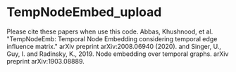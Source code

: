 # TempNodeEmbed_upload
 
Please cite these papers when use this code. 
Abbas, Khushnood, et al. "TempNodeEmb: Temporal Node Embedding considering temporal edge influence matrix." arXiv preprint arXiv:2008.06940 (2020).
and 
Singer, U., Guy, I. and Radinsky, K., 2019. Node embedding over temporal graphs. arXiv preprint arXiv:1903.08889.
